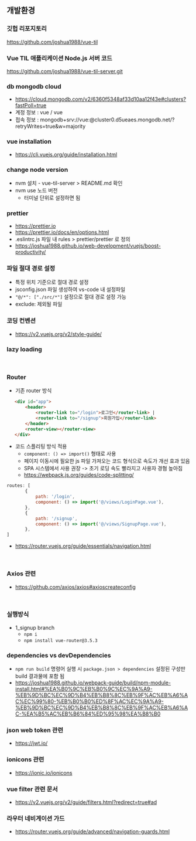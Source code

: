 ## 개발환경
### 깃헙 리포지토리
https://github.com/joshua1988/vue-til

### Vue TIL 애플리케이션 Node.js 서버 코드
https://github.com/joshua1988/vue-til-server.git


### db mongodb cloud
 - https://cloud.mongodb.com/v2/6360f5348af33d10aa12f43e#clusters?fastPoll=true
 - 계정 정보 : vue / vue
 - 접속 정보 : mongodb+srv://vue:<password>@cluster0.d5ueaes.mongodb.net/?retryWrites=true&w=majority


### vue installation
- https://cli.vuejs.org/guide/installation.html

### change node version
 - nvm 설치 - vue-til-server > README.md 확인
 - nvm use 노드 버전
   - 터미널 단위로 설정하면 됨

### prettier
- https://prettier.io
- https://prettier.io/docs/en/options.html
- .eslintrc.js 파일 내 rules > prettier/prettier 로 정의
- https://joshua1988.github.io/web-development/vuejs/boost-productivity/


### 파일 절대 경로 설정
 - 특정 위치 기준으로 절대 경로 설정
 - jsconfig.json 파일 생성하여 vs-code 내 설정파일
 - `"@/*": ["./src/*"]` 설정으로 절대 경로 설정 가능
 - exclude: 제외될 파일


### 코딩 컨벤션
 - https://v2.vuejs.org/v2/style-guide/

### lazy loading


</br>

### Router
 - 기존 router 방식
 ```html
    <div id="app">
		<header>
			<router-link to="/login">로그인</router-link> |
			<router-link to="/signup">회원가입</router-link>
		</header>
		<router-view></router-view>
	</div>
```
 - 코드 스플리팅 방식 적용
    -  `component: () => import()` 형태로 사용
    - 페이지 이동시에 필요한 js 파일 가져오는 코드 형식으로 속도가 개선 효과 있음
    - SPA 시스템에서 사용 권장 -> 초기 로딩 속도 빨라지고 사용자 경혐 높아짐
    - https://webpack.js.org/guides/code-splitting/

 ```javascript
 routes: [
		{
			path: '/login',
			component: () => import('@/views/LoginPage.vue'),
		},
		{
			path: '/signup',
			component: () => import('@/views/SignupPage.vue'),
		},
]
 ```
  - https://router.vuejs.org/guide/essentials/navigation.html

<br/>

### Axios 관련
 - https://github.com/axios/axios#axioscreateconfig

<br/>

### 실행방식
 -  1_signup branch
    - `npm i`
    - `npm install vue-router@3.5.3`


### dependencies vs devDependencies
 - `npm run build` 명령어 실행 시 `package.json > dependencies` 설정된 구성만 build 결과물에 포함 됨
 - https://joshua1988.github.io/webpack-guide/build/npm-module-install.html#%EA%B0%9C%EB%B0%9C%EC%9A%A9-%EB%9D%BC%EC%9D%B4%EB%B8%8C%EB%9F%AC%EB%A6%AC%EC%99%80-%EB%B0%B0%ED%8F%AC%EC%9A%A9-%EB%9D%BC%EC%9D%B4%EB%B8%8C%EB%9F%AC%EB%A6%AC-%EA%B5%AC%EB%B6%84%ED%95%98%EA%B8%B0


### json web token 관련
 - https://jwt.io/

### ionicons 관련
 - https://ionic.io/ionicons

### vue filter 관련 문서
 - https://v2.vuejs.org/v2/guide/filters.html?redirect=true#ad

### 라우터 네비게이션 가드 
 - https://router.vuejs.org/guide/advanced/navigation-guards.html


